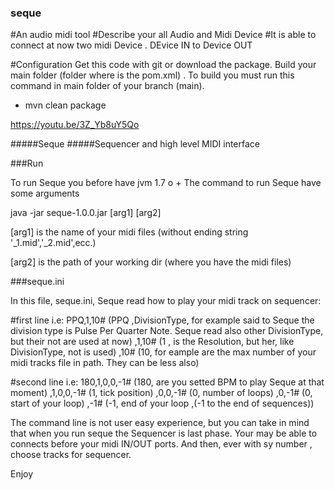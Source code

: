 ### seque

#An audio midi tool
#Describe your all Audio and Midi Device
#It is able to connect at now two midi Device . DEvice IN to Device OUT

#Configuration
Get this code with git or download the package.
Build your main folder (folder where is the pom.xml) . To build you must run this command in main folder of your branch (main).  
- mvn clean package

 
https://youtu.be/3Z_Yb8uY5Qo

#####Seque
#####Sequencer and high level MIDI interface

###Run

To run Seque you before have jvm 1.7 o +
The command to run Seque have some arguments

java -jar seque-1.0.0.jar [arg1] [arg2]

[arg1] is the name of your midi files (without ending string '_1.mid','_2.mid',ecc.)

[arg2] is the path of your working dir (where you have the midi files)

###seque.ini

In this file, seque.ini, Seque read how to play your midi track on sequencer:

#first line
i.e: PPQ,1,10#       (PPQ ,DivisionType, for example said to Seque the division type is Pulse Per Quarter Note. 
						Seque read also other DivisionType, but their not are used at now)
		,1,10#			(1 , is the Resolution, but her, like DivisionType, not is used)
		  ,10#			(10, for eample are the max number of your midi tracks file in path. They can be less also)
		  
#second line
i.e: 180,1,0,0,-1#			 (180, are you setted BPM to play Seque at that moment)
		,1,0,0,-1#			 (1, tick position)
		  ,0,0,-1#			 (0, number of loops)
		    ,0,-1#			 (0, start of your loop)
			  ,-1#           (-1, end of your loop ,(-1 to the end of sequences))
			  
			  
The command line is not user easy experience, but you can take in mind that when you run seque the Sequencer 
is last phase. Your may be able to connects before your midi IN/OUT ports. And then, ever with sy number , choose tracks for 
sequencer.

Enjoy



